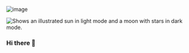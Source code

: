 
![image](https://github.com/shabista-imam/shabista-imam/assets/64741363/50c6fec4-14ed-4d0e-a2fe-2e50271f41de)

<picture>
  <source media="(prefers-color-scheme: dark)" srcset="(https://github.com/shabista-imam/shabista-imam/assets/64741363/50c6fec4-14ed-4d0e-a2fe-2e50271f41de.png">
  <source media="(prefers-color-scheme: light)" srcset="(https://github.com/shabista-imam/shabista-imam/assets/64741363/50c6fec4-14ed-4d0e-a2fe-2e50271f41de.png">
  <img alt="Shows an illustrated sun in light mode and a moon with stars in dark mode." src="(https://github.com/shabista-imam/shabista-imam/assets/64741363/50c6fec4-14ed-4d0e-a2fe-2e50271f41de.png">
</picture>


### Hi there 👋



<!--
**shabista-imam/shabista-imam** is a ✨ _special_ ✨ repository because its `README.md` (this file) appears on your GitHub profile.

Here are some ideas to get you started:

- 🔭 I’m currently working on ...
- 🌱 I’m currently learning ...
- 👯 I’m looking to collaborate on ...
- 🤔 I’m looking for help with ...
- 💬 Ask me about ...
- 📫 How to reach me: ...
- 😄 Pronouns: ...
- ⚡ Fun fact: ...
-->
